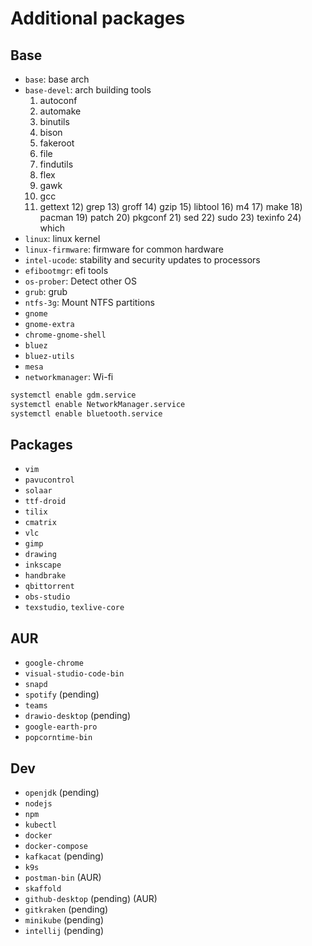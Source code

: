 # Additional packages

## Base

- `base`: base arch
- `base-devel`: arch building tools
  1. autoconf
  2. automake
  3. binutils
  4. bison
  5. fakeroot
  6. file
  7. findutils
  8. flex
  9. gawk
  10. gcc
  11. gettext 12) grep 13) groff 14) gzip 15) libtool 16) m4 17) make 18) pacman 19) patch 20) pkgconf 21) sed 22) sudo 23) texinfo 24) which
- `linux`: linux kernel
- `linux-firmware`: firmware for common hardware
- `intel-ucode`: stability and security updates to processors
- `efibootmgr`: efi tools
- `os-prober`: Detect other OS
- `grub`: grub
- `ntfs-3g`: Mount NTFS partitions
- `gnome`
- `gnome-extra`
- `chrome-gnome-shell`
- `bluez`
- `bluez-utils`
- `mesa`
- `networkmanager`: Wi-fi

```sh
systemctl enable gdm.service
systemctl enable NetworkManager.service
systemctl enable bluetooth.service
```

## Packages

- `vim`
- `pavucontrol`
- `solaar`
- `ttf-droid`
- `tilix`
- `cmatrix`
- `vlc`
- `gimp`
- `drawing`
- `inkscape`
- `handbrake`
- `qbittorrent`
- `obs-studio`
- `texstudio`, `texlive-core`

## AUR

- `google-chrome`
- `visual-studio-code-bin`
- `snapd`
- `spotify` (pending)
- `teams`
- `drawio-desktop` (pending)
- `google-earth-pro`
- `popcorntime-bin`

## Dev

- `openjdk` (pending)
- `nodejs`
- `npm`
- `kubectl`
- `docker`
- `docker-compose`
- `kafkacat` (pending)
- `k9s`
- `postman-bin` (AUR)
- `skaffold`
- `github-desktop` (pending) (AUR)
- `gitkraken` (pending)
- `minikube` (pending)
- `intellij` (pending)
